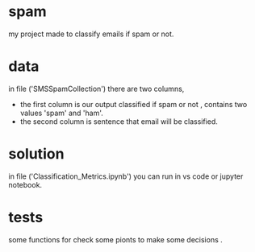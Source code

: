 # spam
my project made to classify emails if spam or not.
# data
in file ('SMSSpamCollection') there are two columns,
- the first column is our output classified if spam or not , contains two values 'spam' and 'ham'.
- the second column is sentence that email will be classified.
# solution
in file ('Classification_Metrics.ipynb') you can run in vs code or jupyter notebook.
# tests
 some functions for check some pionts to make some decisions .
